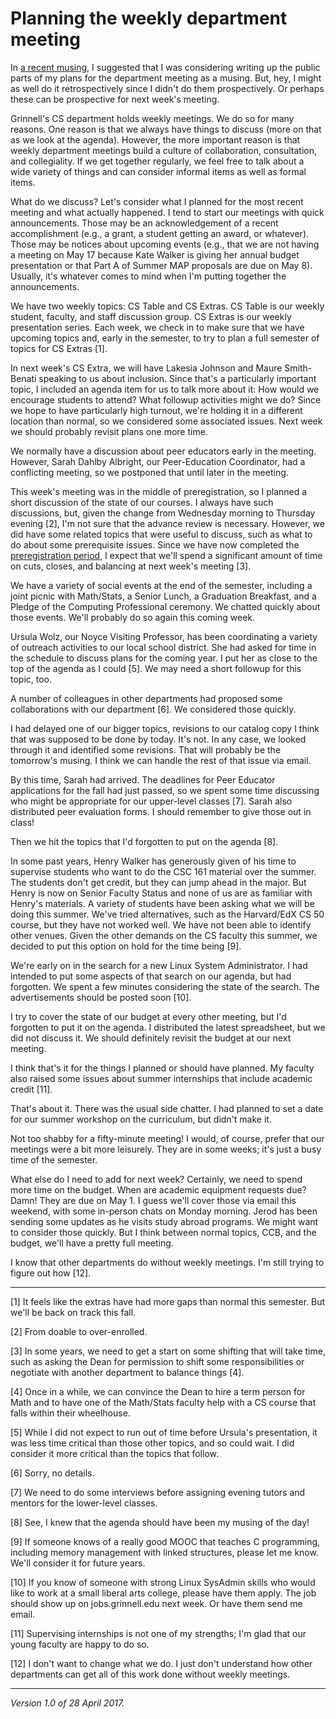 Planning the weekly department meeting
======================================

In [a recent musing](too-many-topics-too-little-time), I suggested
that I was considering writing up the public parts of my plans for
the department meeting as a musing.  But, hey, I might as well do it
retrospectively since I didn't do them prospectively.  Or perhaps these
can be prospective for next week's meeting.

Grinnell's CS department holds weekly meetings.  We do so for many
reasons.  One reason is that we always have things to discuss (more on
that as we look at the agenda).  However, the more important reason
is that weekly department meetings build a culture of collaboration,
consultation, and collegiality.  If we get together regularly, we feel
free to talk about a wide variety of things and can consider informal
items as well as formal items.

What do we discuss?  Let's consider what I planned for the most recent
meeting and what actually happened.  I tend to start our meetings with
quick announcements.  Those may be an acknowledgement of a recent
accomplishment (e.g., a grant, a student getting an award, or whatever).
Those may be notices about upcoming events (e.g., that we are not
having a meeting on May 17 because Kate Walker is giving her annual
budget presentation or that Part A of Summer MAP proposals are due
on May 8).  Usually, it's whatever comes to mind when I'm putting 
together the announcements.

We have two weekly topics: CS Table and CS Extras.  CS Table is our
weekly student, faculty, and staff discussion group.  CS Extras is
our weekly presentation series.  Each week, we check in to make
sure that we have upcoming topics and, early in the semester, to try
to plan a full semester of topics for CS Extras [1].

In next week's CS Extra, we will have Lakesia Johnson and Maure
Smith-Benati speaking to us about inclusion.  Since that's a particularly
important topic, I included an agenda item for us to talk more about it:
How would we encourage students to attend?  What followup activities
might we do?  Since we hope to have particularly high turnout, we're
holding it in a different location than normal, so we considered some
associated issues.  Next week we should probably revisit plans one
more time.

We normally have a discussion about peer educators early in the meeting.
However, Sarah Dahlby Albright, our Peer-Education Coordinator, had a
conflicting meeting, so we postponed that until later in the meeting.

This week's meeting was in the middle of preregistration, so I planned
a short discussion of the state of our courses.  I always have such
discussions, but, given the change from Wednesday morning to Thursday
evening [2], I'm not sure that the advance review is necessary.  However,
we did have some related topics that were useful to discuss, such as
what to do about some prerequisite issues.  Since we have now completed
the [preregistration period](prereg-2017F), I expect that we'll spend
a significant amount of time on cuts, closes, and balancing at next
week's meeting [3].

We have a variety of social events at the end of the semester, including
a joint picnic with Math/Stats, a Senior Lunch, a Graduation 
Breakfast, and a Pledge of the Computing Professional ceremony.  We
chatted quickly about those events.  We'll probably do so again this
coming week.

Ursula Wolz, our Noyce Visiting Professor, has been coordinating a
variety of outreach activities to our local school district.  She
had asked for time in the schedule to discuss plans for the coming
year.  I put her as close to the top of the agenda as I could [5].
We may need a short followup for this topic, too.

A number of colleagues in other departments had proposed some
collaborations with our department [6].  We considered those
quickly.

I had delayed one of our bigger topics, revisions to our catalog copy
I think that was supposed to be done by today.  It's not.  In any case,
we looked through it and identified some revisions.  That will probably
be the tomorrow's musing.  I think we can handle the rest of that issue
via email.

By this time, Sarah had arrived.  The deadlines for Peer Educator
applications for the fall had just passed, so we spent some time
discussing who might be appropriate for our upper-level classes [7].
Sarah also distributed peer evaluation forms.  I should remember to
give those out in class!

Then we hit the topics that I'd forgotten to put on the agenda [8].

In some past years, Henry Walker has generously given of his time to
supervise students who want to do the CSC 161 material over the summer.
The students don't get credit, but they can jump ahead in the major.
But Henry is now on Senior Faculty Status and none of us are as familiar
with Henry's materials.  A variety of students have been asking what
we will be doing this summer.  We've tried alternatives, such as the
Harvard/EdX CS 50 course, but they have not worked well.  We have not been
able to identify other venues.  Given the other demands on the CS faculty
this summer, we decided to put this option on hold for the time being [9].

We're early on in the search for a new Linux System Administrator.  I
had intended to put some aspects of that search on our agenda, but had
forgotten.  We spent a few minutes considering the state of the search.
The advertisements should be posted soon [10].

I try to cover the state of our budget at every other meeting, but I'd
forgotten to put it on the agenda.  I distributed the latest spreadsheet,
but we did not discuss it.  We should definitely revisit the budget at
our next meeting.

I think that's it for the things I planned or should have planned.  My
faculty also raised some issues about summer internships that include
academic credit [11].

That's about it.  There was the usual side chatter.  I had planned to
set a date for our summer workshop on the curriculum, but didn't make
it.

Not too shabby for a fifty-minute meeting!  I would, of course, prefer that
our meetings were a bit more leisurely.  They are in some weeks; it's
just a busy time of the semester.

What else do I need to add for next week?  Certainly, we need to spend
more time on the budget.  When are academic equipment requests due?  Damn!
They are due on May 1.  I guess we'll cover those via email this weekend,
with some in-person chats on Monday morning.  Jerod has been sending some
updates as he visits study abroad programs.  We might want to consider
those quickly.  But I think between normal topics, CCB, and the budget,
we'll have a pretty full meeting.  

I know that other departments do without weekly meetings.  I'm still
trying to figure out how [12].

---

[1] It feels like the extras have had more gaps than normal this 
semester.  But we'll be back on track this fall.

[2] From doable to over-enrolled.

[3] In some years, we need to get a start on some shifting that
will take time, such as asking the Dean for permission to shift some
responsibilities or negotiate with another department to balance things
[4].

[4] Once in a while, we can convince the Dean to hire a term person
for Math and to have one of the Math/Stats faculty help with a CS
course that falls within their wheelhouse.

[5] While I did not expect to run out of time before Ursula's
presentation, it was less time critical than those other topics, and so
could wait.  I did consider it more critical than the topics that follow.

[6] Sorry, no details.

[7] We need to do some interviews before assigning evening tutors and
mentors for the lower-level classes.

[8] See, I knew that the agenda should have been my musing of the
day!

[9] If someone knows of a really good MOOC that teaches C programming,
including memory management with linked structures, please let me know.
We'll consider it for future years.

[10] If you know of someone with strong Linux SysAdmin skills who would
like to work at a small liberal arts college, please have them apply.
The job should show up on jobs.grinnell.edu next week.  Or have them
send me email.

[11] Supervising internships is not one of my strengths; I'm glad that
our young faculty are happy to do so.

[12] I don't want to change what we do.  I just don't understand how other
departments can get all of this work done without weekly meetings.

---

*Version 1.0 of 28 April 2017.*
